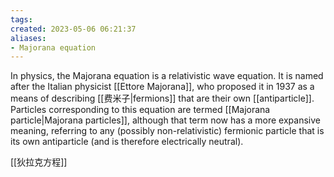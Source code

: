 ```yaml
---
tags:
created: 2023-05-06 06:21:37
aliases:
- Majorana equation
---
```


In physics, the Majorana equation is a relativistic wave equation. It is named after the Italian physicist [[Ettore Majorana]], who proposed it in 1937 as a means of describing [[费米子|fermions]] that are their own [[antiparticle]]. Particles corresponding to this equation are termed [[Majorana particle|Majorana particles]], although that term now has a more expansive meaning, referring to any (possibly non-relativistic) fermionic particle that is its own antiparticle (and is therefore electrically neutral).

[[狄拉克方程]]